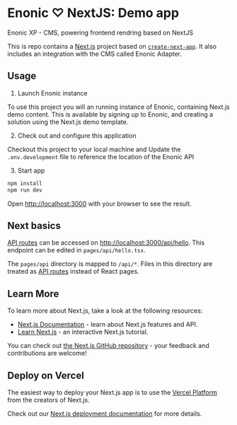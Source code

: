 # Enonic ♡ NextJS: Demo app

Enonic XP - CMS, powering frontend rendring based on NextJS

This is repo contains a [Next.js](https://nextjs.org/) project based on [`create-next-app`](https://github.com/vercel/next.js/tree/canary/packages/create-next-app). It also includes an integration with the CMS called Enonic Adapter.

## Usage

1. Launch Enonic instance

To use this project you will an running instance of Enonic, containing Next.js demo content.
This is available by signing up to Enonic, and creating a solution using the Next.js demo template.

2. Check out and configure this application

Checkout this project to your local machine and Update the `.env.development` file to reference the location of the Enonic API

3. Start app

```bash
npm install
npm run dev
```
Open [http://localhost:3000](http://localhost:3000) with your browser to see the result.

## Next basics

[API routes](https://nextjs.org/docs/api-routes/introduction) can be accessed on [http://localhost:3000/api/hello](http://localhost:3000/api/hello). This endpoint can be edited in `pages/api/hello.tsx`.

The `pages/api` directory is mapped to `/api/*`. Files in this directory are treated as [API routes](https://nextjs.org/docs/api-routes/introduction) instead of React pages.

## Learn More

To learn more about Next.js, take a look at the following resources:

- [Next.js Documentation](https://nextjs.org/docs) - learn about Next.js features and API.
- [Learn Next.js](https://nextjs.org/learn) - an interactive Next.js tutorial.

You can check out [the Next.js GitHub repository](https://github.com/vercel/next.js/) - your feedback and contributions are welcome!

## Deploy on Vercel

The easiest way to deploy your Next.js app is to use the [Vercel Platform](https://vercel.com/new?utm_medium=default-template&filter=next.js&utm_source=create-next-app&utm_campaign=create-next-app-readme) from the creators of Next.js.

Check out our [Next.js deployment documentation](https://nextjs.org/docs/deployment) for more details.
